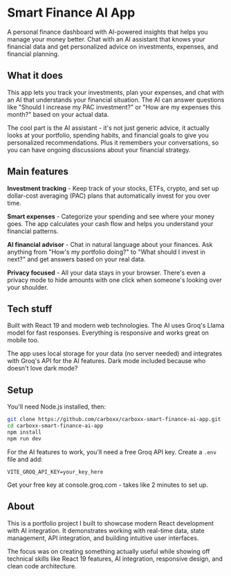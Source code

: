 # Smart Finance AI App

A personal finance dashboard with AI-powered insights that helps you manage your money better. Chat with an AI assistant that knows your financial data and get personalized advice on investments, expenses, and financial planning.

## What it does

This app lets you track your investments, plan your expenses, and chat with an AI that understands your financial situation. The AI can answer questions like "Should I increase my PAC investment?" or "How are my expenses this month?" based on your actual data.

The cool part is the AI assistant - it's not just generic advice, it actually looks at your portfolio, spending habits, and financial goals to give you personalized recommendations. Plus it remembers your conversations, so you can have ongoing discussions about your financial strategy.

## Main features

**Investment tracking** - Keep track of your stocks, ETFs, crypto, and set up dollar-cost averaging (PAC) plans that automatically invest for you over time.

**Smart expenses** - Categorize your spending and see where your money goes. The app calculates your cash flow and helps you understand your financial patterns.

**AI financial advisor** - Chat in natural language about your finances. Ask anything from "How's my portfolio doing?" to "What should I invest in next?" and get answers based on your real data.

**Privacy focused** - All your data stays in your browser. There's even a privacy mode to hide amounts with one click when someone's looking over your shoulder.

## Tech stuff

Built with React 19 and modern web technologies. The AI uses Groq's Llama model for fast responses. Everything is responsive and works great on mobile too.

The app uses local storage for your data (no server needed) and integrates with Groq's API for the AI features. Dark mode included because who doesn't love dark mode?

## Setup

You'll need Node.js installed, then:

```bash
git clone https://github.com/carboxx/carboxx-smart-finance-ai-app.git
cd carboxx-smart-finance-ai-app
npm install
npm run dev
```

For the AI features to work, you'll need a free Groq API key. Create a `.env` file and add:
```
VITE_GROQ_API_KEY=your_key_here
```

Get your free key at console.groq.com - takes like 2 minutes to set up.

## About

This is a portfolio project I built to showcase modern React development with AI integration. It demonstrates working with real-time data, state management, API integration, and building intuitive user interfaces.

The focus was on creating something actually useful while showing off technical skills like React 19 features, AI integration, responsive design, and clean code architecture.
